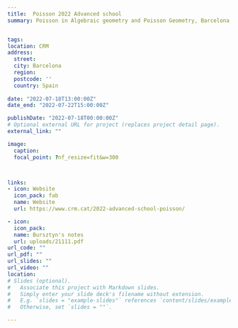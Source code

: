 ```yaml
---
title:  Poisson 2022 Advanced school
summary: Poisson in Algebraic geometry and Poisson Geometry, Barcelona, Spain, 18 - 22 July 2022.


tags:
location: CRM
address:
  street: 
  city: Barcelona
  region: 
  postcode: ''
  country: Spain
  
date: "2022-07-18T13:00:00Z"
date_end: "2022-07-22T15:00:00Z"

publishDate: "2022-07-18T00:00:00Z"
# Optional external URL for project (replaces project detail page).
external_link: ""

image:
  caption: 
  focal_point: ?nf_resize=fit&w=300



links:
- icon: Website
  icon_pack: fab
  name: Website 
  url: https://www.crm.cat/2022-advanced-school-poisson/

- icon: 
  icon_pack: 
  name: Bursztyn's notes
  url: uploads/21111.pdf
url_code: ""
url_pdf: ""
url_slides: ""
url_video: ""
location: 
# Slides (optional).
#   Associate this project with Markdown slides.
#   Simply enter your slide deck's filename without extension.
#   E.g. `slides = "example-slides"` references `content/slides/example-slides.md`.
#   Otherwise, set `slides = ""`.

---
```


